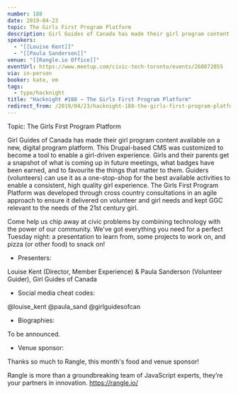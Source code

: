 ```yaml
---
number: 188
date: 2019-04-23
topic: The Girls First Program Platform
description: Girl Guides of Canada has made their girl program content available on a new, digital program platform. This Drupal-based CMS was customized to become a tool to enable a girl-driven experience. Girls and their parents get a snapshot of what is coming up in future meetings, what badges have been earned, and to favourite the things that matter to them. Guiders (volunteers) can use it as a one-stop-shop for the best available activities to enable a consistent, high quality girl experience. The Girls First Program Platform was developed through cross country consultations in an agile approach to ensure it delivered on volunteer and girl needs and kept GGC relevant to the needs of the 21st century girl.
speakers:
  - "[[Louise Kent]]"
  - "[[Paula Sanderson]]"
venue: "[[Rangle.io Office]]"
eventUrl: https://www.meetup.com/civic-tech-toronto/events/260072055
via: in-person
booker: kate, em
tags:
  - type/hacknight
title: "Hacknight #188 – The Girls First Program Platform"
redirect_from: /2019/04/23/hacknight-188-the-girls-first-program-platform-with-louise-kent-paula-sanderson/
---
```


Topic: The Girls First Program Platform

Girl Guides of Canada has made their girl program content available on a new, digital program platform. This Drupal-based CMS was customized to become a tool to enable a girl-driven experience. Girls and their parents get a snapshot of what is coming up in future meetings, what badges have been earned, and to favourite the things that matter to them. Guiders (volunteers) can use it as a one-stop-shop for the best available activities to enable a consistent, high quality girl experience. The Girls First Program Platform was developed through cross country consultations in an agile approach to ensure it delivered on volunteer and girl needs and kept GGC relevant to the needs of the 21st century girl.

Come help us chip away at civic problems by combining technology with the power of our community. We've got everything you need for a perfect Tuesday night: a presentation to learn from, some projects to work on, and pizza (or other food) to snack on!

+ Presenters:

Louise Kent (Director, Member Experience) & Paula Sanderson (Volunteer Guider), Girl Guides of Canada

+ Social media cheat codes:

@louise_kent @paula_sand @girlguidesofcan 


+ Biographies:

To be announced.

+ Venue sponsor:

Thanks so much to Rangle, this month's food and venue sponsor!

Rangle is more than a groundbreaking team of JavaScript experts, they’re your partners in innovation. https://rangle.io/
